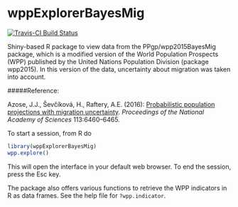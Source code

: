 # wppExplorerBayesMig  

[![Travis-CI Build Status](https://travis-ci.org/PPgp/wppExplorerBayesMig.svg?branch=master)](https://travis-ci.org/PPgp/wppExplorerBayesMig)

Shiny-based R package to view data from the PPgp/wpp2015BayesMig package, which is a modified version of the World Population Prospects (WPP) published by the United Nations Population Division (package wpp2015). In this version of the data, uncertainty about migration was taken into account.

#####Reference:

Azose, J.J., &#352;ev&#269;&#237;kov&#225;, H., Raftery, A.E. (2016): <a href="http://www.pnas.org/content/113/23/6460.full">Probabilistic population projections with migration uncertainty</a>.  <i>Proceedings of the National Academy of Sciences</i> 113:6460–6465.

To start a session, from R do 
```R
library(wppExplorerBayesMig)
wpp.explore()
```
This will open the interface in your default web browser. To end the session, press the Esc key.

The package also offers various functions to retrieve the WPP indicators in R as data frames. See the help file for `?wpp.indicator`.


